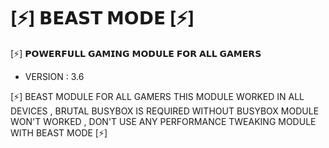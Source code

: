 # [⚡] 𝗕𝗘𝗔𝗦𝗧 𝗠𝗢𝗗𝗘 [⚡]

[⚡] 𝗣𝗢𝗪𝗘𝗥𝗙𝗨𝗟𝗟 𝗚𝗔𝗠𝗜𝗡𝗚 𝗠𝗢𝗗𝗨𝗟𝗘 𝗙𝗢𝗥 𝗔𝗟𝗟 𝗚𝗔𝗠𝗘𝗥𝗦
 -   VERSION : 3.6

[⚡] BEAST MODULE FOR ALL GAMERS THIS MODULE WORKED IN ALL DEVICES , BRUTAL BUSYBOX IS REQUIRED WITHOUT BUSYBOX MODULE WON'T WORKED , DON'T USE ANY PERFORMANCE TWEAKING MODULE WITH BEAST MODE [⚡]
